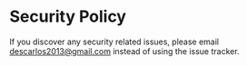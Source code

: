 # Security Policy

If you discover any security related issues, please email descarlos2013@gmail.com instead of using the issue tracker.
